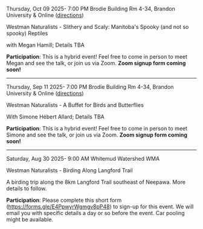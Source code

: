 

Thursday, Oct 09 2025- 7:00 PM
Brodie Building Rm 4-34, Brandon University & Online ([directions](talks.html))

Westman Naturalists - Slithery and Scaly: Manitoba's Spooky (and not so spooky) Reptiles

with Megan Hamill; Details TBA

**Participation**: This is a hybrid event! Feel free to come in person to meet Megan and see the talk, or join us via Zoom. **Zoom signup form coming soon!**


-----------



Thursday, Sep 11 2025- 7:00 PM
Brodie Building Rm 4-34, Brandon University & Online ([directions](talks.html))

Westman Naturalists - A Buffet for Birds and Butterflies

With Simone Hébert Allard; Details TBA

**Participation**: This is a hybrid event! Feel free to come in person to meet Simone and see the talk, or join us via Zoom. **Zoom signup form coming soon!**


-----------



Saturday, Aug 30 2025- 9:00 AM
Whitemud Watershed WMA

Westman Naturalists - Birding Along Langford Trail

A birding trip along the 8km Langford Trail southeast of Neepawa. More details to follow.

**Participation**: Please complete this short form (https://forms.gle/E4PpwyrWgmgv8pP48) to sign-up for this event. We will email you with specific details a day or so before the event. Car pooling might be available.

